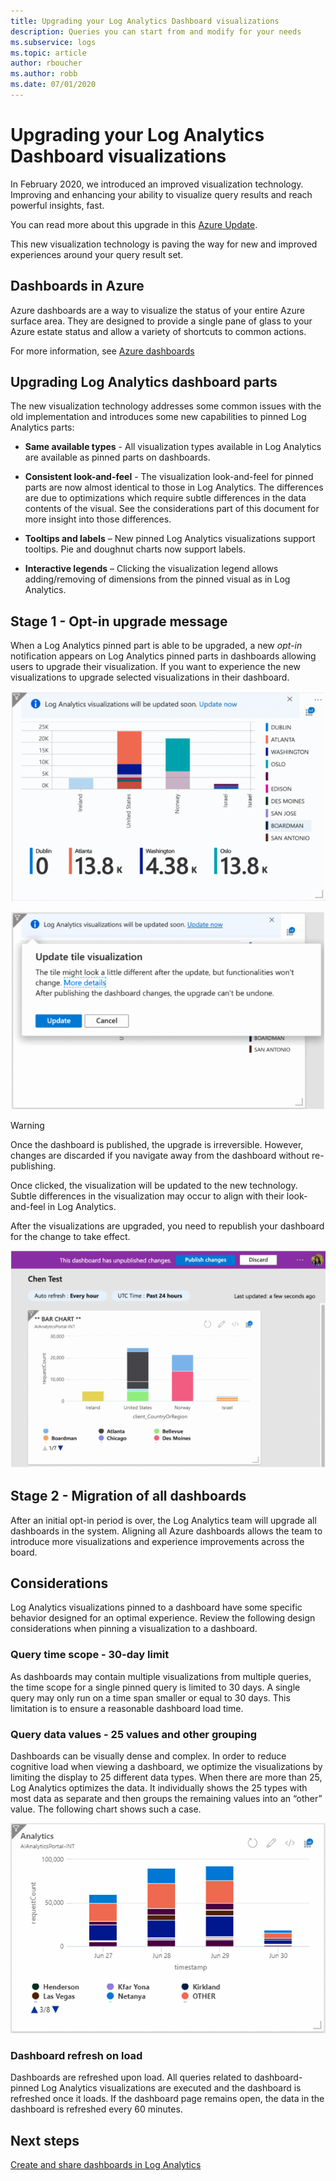 ```yaml
---
title: Upgrading your Log Analytics Dashboard visualizations
description: Queries you can start from and modify for your needs 
ms.subservice: logs
ms.topic: article
author: rboucher
ms.author: robb
ms.date: 07/01/2020
---
```


# Upgrading your Log Analytics Dashboard visualizations

In February 2020, we introduced an improved visualization technology. Improving and enhancing your ability to visualize query results and reach powerful insights, fast. 

You can read more about this upgrade in this [Azure Update](https://azure.microsoft.com/updates/azure-monitor-log-analytics-upgraded-results-visualization/). 

This new visualization technology is paving the way for new and improved experiences around your query result set. 

## Dashboards in Azure

Azure dashboards are a way to visualize the status of your entire Azure surface area. They are designed to provide a single pane of glass to your Azure estate status and allow a variety of shortcuts to common actions. 

For more information, see [Azure dashboards](../../azure-portal/azure-portal-dashboards.md)


## Upgrading Log Analytics dashboard parts

The new visualization technology addresses some common issues with the old implementation and introduces some new capabilities to pinned Log Analytics parts: 

- **Same available types** - All visualization types available in Log Analytics are available as pinned parts on dashboards.

- **Consistent look-and-feel** - The visualization look-and-feel for pinned parts are now almost identical to those in Log Analytics. The differences are due to optimizations which require subtle differences in the data contents of the visual. See the considerations part of this document for more insight into those differences.

- **Tooltips and labels** – New pinned Log Analytics visualizations support tooltips. Pie and doughnut charts now support labels.

- **Interactive legends** – Clicking the visualization legend allows adding/removing of dimensions from the pinned visual as in Log Analytics.

## Stage 1 - Opt-in upgrade message

When a Log Analytics pinned part is able to be upgraded, a new *opt-in* notification appears on Log Analytics pinned parts in dashboards allowing users to upgrade their visualization. If you want to experience the new visualizations to upgrade selected visualizations in their dashboard.

 
![Sidebar](media/dashboard-upgrade/update-message-1.png)
 
![Sidebar](media/dashboard-upgrade/update-message-2.png)

> [!WARNING]
> Once the dashboard is published, the upgrade is irreversible. However, changes are discarded if you navigate away from the dashboard without re-publishing.  

Once clicked, the visualization will be updated to the new technology. Subtle differences in the visualization may occur to align with their look-and-feel in Log Analytics.

After the visualizations are upgraded, you need to republish your dashboard for the change to take effect.

![Sidebar](media/dashboard-upgrade/update-message-3.png)

## Stage 2 - Migration of all dashboards

After an initial opt-in period is over, the Log Analytics team will upgrade all dashboards in the system. Aligning all Azure dashboards allows the team to introduce more visualizations and experience improvements across the board.

## Considerations

Log Analytics visualizations pinned to a dashboard have some specific behavior designed for an optimal experience. Review the following design considerations when pinning a visualization to a dashboard.

### Query time scope - 30-day limit

As dashboards may contain multiple visualizations from multiple queries, the time scope for a single pinned query is limited to 30 days. A single query may only run on a time span smaller or equal to 30 days. This limitation is to ensure a reasonable dashboard load time.

### Query data values - 25 values and other grouping

Dashboards can be visually dense and complex. In order to reduce cognitive load when viewing a dashboard, we optimize the visualizations by limiting the display to 25 different data types. When there are more than 25, Log Analytics optimizes the data. It individually shows the 25 types with most data as separate and then groups the remaining values into an “other” value. The following chart shows such a case.  

![Sidebar](media/dashboard-upgrade/values-25-limit.png)

### Dashboard refresh on load

Dashboards are refreshed upon load. All queries related to dashboard-pinned Log Analytics visualizations are executed and the dashboard is refreshed once it loads. If the dashboard page remains open, the data in the dashboard is refreshed every 60 minutes.

## Next steps

[Create and share dashboards in Log Analytics](../learn/tutorial-logs-dashboards.md)
